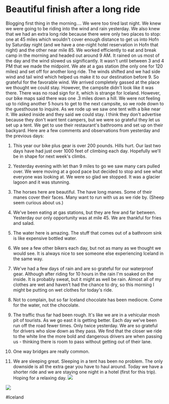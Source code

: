 # Beautiful finish after a long ride
Blogging first thing in the morning.... We were too tired last night. We knew we were going to be riding into the wind and rain yesterday. We also knew that we had an extra long ride because there were only two places to stop: one at 45 miles which wouldn't cover enough distance to get us into Hofn by Saturday night (and we have a one-night hotel reservation in Hofn that night) and the other near mile 85. We worked efficiently to eat and break camp in the morning and headed out around 9 AM. It rained on us most of the day and the wind slowed us significantly. It wasn't until between 3 and 4 PM that we made the midpoint. We ate at a gas station (the only one for 120 miles) and set off for another long ride. The winds shifted and we had side wind and tail wind which helped us make it to our destination before 9. So grateful for the favorable wind. We arrived completely gassed at the place we thought we could stay. However, the campsite didn't look like it was there. There was no road sign for it, which is strange for Iceland. However, our bike maps said there was one .3 miles down a hill. We were not feeling up to riding another 5 hours to get to the next campsite, so we rode down to the guesthouse to inquire. As we rode up we saw one tent with a bike near it. We asked inside and they said we could stay. I think they don't advertise because they don't want tent campers, but we were so grateful they let us set up a tent. We get to use their restaurant's bathrooms and set up on their backyard. Here are a few comments and observations from yesterday and the previous days:  
1. This year our bike plus gear is over 200 pounds. Hills hurt. Our last two days have had just over 1000 feet of climbing each day. Hopefully we'll be in shape for next week's climbs.
 
2. Yesterday evening with let than 9 miles to go we saw many cars pulled over. We were moving at a good pace but decided to stop and see what everyone was looking at. We were so glad we stopped. It was a glacier lagoon and it was stunning.
 
3. The horses here are beautiful. The have long manes. Some of their manes cover their faces. Many want to run with us as we ride by. (Sheep seem curious about us.)
 
4. We've been eating at gas stations, but they are few and far between. Yesterday our only opportunity was at mile 45. We are thankful for fries and salad.
 
5. The water here is amazing. The stuff that comes out of a bathroom sink is like expensive bottled water.
 
6. We see a few other bikers each day, but not as many as we thought we would see. It is always nice to see someone else experiencing Iceland in the same way.
 
7. We've had a few days of rain and are so grateful for our waterproof gear. Although after riding for 10 hours in the rain I'm soaked on the inside. It is probably sweat, but it might as well be rain. Almost all of my clothes are wet and haven't had the chance to dry, so this morning I might be putting on wet clothes for today's ride.
 
8. Not to complain, but so far Iceland chocolate has been mediocre. Come for the water, not the chocolate.
 
9. The traffic thus far had been rough. It's like we are in a vehicular mosh pit of tourists. As we go east it is getting better. Each day we've been run off the road fewer times. Only twice yesterday. We are so grateful for drivers who slow down as they pass. We find that the closer we ride to the white line the more bold and dangerous drivers are when passing us - thinking there is room to pass without getting out of their lane.
 
10. One way bridges are really common.
 
11. We are sleeping great. Sleeping in a tent has been no problem. The only downside is all the extra gear you have to haul around.
  Today we have a shorter ride and we are staying one night in a hotel (first for this trip). Hoping for a relaxing day. 
![](data/152eeb5d-0806-46a1-a403-ac12f5952b32.jpg)
 
![](data/e89960b1-db5a-46e4-8b60-7f57839e46f1.jpg)

#Iceland